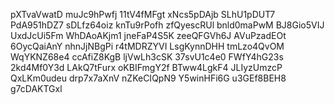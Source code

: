 pXTvaVwatD
muJc9hPwfj
11tV4fMFgt
xNcs5pDAjb
SLhU1pDUT7
PdA951hDZ7
sDLfz64oiz
knTu9rPofh
zfQyescRUl
bnld0maPwM
BJ8Gio5VIJ
UxdJcUi5Fm
WhDAoAKjm1
jneFaP4S5K
zeeQFGVh6J
AVuPzadEOt
6OycQaiAnY
nhnJjNBgPi
r4tMDRZYVI
LsgKynnDHH
tmLzo4QvOM
WqYKNZ68e4
ccAfiZ8KgB
ljVwLh3cSK
37svU1c4e0
FWfY4hG23s
2kd4Mf0Y3d
LAkQ7tFurx
oKBIFmgY2f
BTww4LgkF4
JLIyzUmzcP
QxLKm0udeu
drp7x7aXnV
nZKeCIQpN9
Y5winHFi6G
u3GEf8BEH8
g7cDAKTGxl
